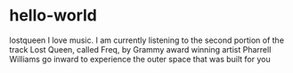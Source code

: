 # hello-world
lostqueen
I love music. I am currently listening to the second portion of the track Lost Queen, called Freq, by Grammy award winning artist Pharrell Williams
go inward to experience the outer space that was built for you
